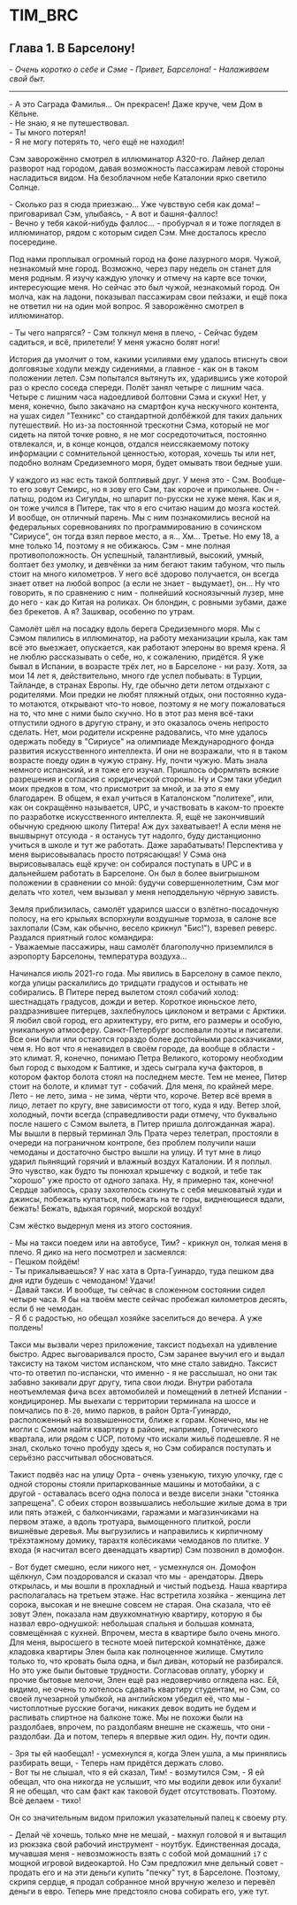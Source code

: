 # TIM_BRC

## Глава 1. В Барселону!
*\- Очень коротко о себе и Сэме \- Привет, Барселона! \- Налаживаем свой быт.*

---

\- А это Саграда Фамилья… Он прекрасен! Даже круче, чем Дом в Кёльне.  
\- Не знаю, я не путешествовал.  
\- Ты много потерял!  
\- Я не могу потерять то, чего ещё не находил!

Сэм заворожённо смотрел в иллюминатор A320-го. Лайнер делал разворот над городом, давая возможность пассажирам левой стороны насладиться видом. На безоблачном небе Каталонии ярко светило Солнце. 

\- Сколько раз я сюда приезжаю... Уже чувствую себя как дома! – приговаривал Сэм, улыбаясь, - А вот и башня-фаллос!  
\- Вечно у тебя какой-нибудь фаллос... - пробурчал я и тоже поглядел в иллюминатор, рядом с которым сидел Сэм. Мне досталось кресло посередине.

Под нами проплывал огромный город на фоне лазурного моря. Чужой, незнакомый мне город. Возможно, через пару недель он станет для меня родным. Я изучу каждую улочку и отмечу на карте все точки, интересующие меня. Но сейчас это был чужой, незнакомый город. Он молча, как на ладони, показывал пассажирам свои пейзажи, и ещё пока не ответил ни на один мой вопрос. Я заворожённо смотрел в иллюминатор.

\- Ты чего напрягся? - Сэм толкнул меня в плечо, - Сейчас будем садиться, и всё, прилетели! У меня ужасно болят ноги!

История да умолчит о том, какими усилиями ему удалось втиснуть свои долговязые ходули между сидениями, а главное - как он в таком положении летел. Сэм попытался вытянуть их, ударившись уже которой раз о кресло соседа спереди. Полёт занял четыре с лишним часа. Четыре с лишним часа надоедливой болтовни Сэма и скуки! Нет, у меня, конечно, было закачано на смартфон куча нескучного контента, на ушах сидел "Техникс" со стандартной долбёжкой для таких
дальних путешествий. Но из-за постоянной трескотни Сэма, который не мог сидеть на пятой точке ровно, я не мог сосредоточиться, постоянно отвлекался, и, в
конце концов, отдался неиссякаемому потоку информации с сомнительной ценностью, которая, хочешь ты или нет, подобно волнам Средиземного моря, будет омывать твои бедные уши.

У каждого из нас есть такой болтливый друг. У меня это - Сэм. Вообще-то его зовут Семирс, но я зову его Сэм, так короче и прикольнее. Он - латыш, родом из Сигулды, но шпарит по-русски не хуже меня. Как и я, он тоже учился в Питере, так что я его считаю нашим до мозга костей. И вообще, он отличный парень. Мы с ним познакомились весной на федеральных соревнованиях по программированию в сочинском "Сириусе", он тогда взял первое место, а я... Хм... Третье. Но ему 18, а мне только 14, поэтому я не обижаюсь. Сэм - мне полная противоположность. Он успешный, талантливый, высокий, умный, болтает без умолку, и девчёнки за ним бегают таким табуном, что пыль стоит на много километров. У него всё здорово получается, он всегда знает ответ на любой вопрос (а если не знает - выдумает), он... Ну что говорить, я по сравнению с ним - полнейший косноязычный лузер, мне до него - как до Китая на роликах. Он блондин, с ровными зубами, даже без брекетов. А я? Зашквар, особенно по утрам.

Самолёт шёл на посадку вдоль берега Средиземного моря. Мы с Сэмом пялились в иллюминатор, на работу механизации крыла, как там всё это выезжает, опускается, как работают элероны во время крена. Я не люблю рассказывать о себе, но, к сожалению, придётся. Я уже бывал в Испании, в возрасте трёх лет, но в Барселоне - ни разу. Хотя, за мои 14 лет я, действительно, много где успел побывать: в Турции, Тайланде, в странах Европы. Ну, где обычно дети летом отдыхают с родителями. Мои предки не любят пляжный отдых, они постоянно куда-то мотаются, открывают что-то новое, поэтому я не могу пожаловаться на то, что мне с ними было скучно. Но в этот раз меня всё-таки отпустили одного в другую страну, и это оказалось очень непросто сделать. Нет, мои родители искренне радовались, что мне удалось одержать победу в "Сириусе" на олимпиаде Международного фонда развития искусственного интеллекта. И они не возражали, что я в таком возрасте поеду один в чужую страну. Ну, почти чужую. Мать знала немного испанский, и я тоже его изучал. Пришлось оформлять всякие разрешения и согласия с юридической стороны. Ну и Сэм таки убедил моих предков в том, что присмотрит за мной, и за это я ему благодарен. В общем, я ехал учиться в Каталонском "политехе", или, как он сокращённо называется, UPC, и участвовать в каком-то проекте по разработке искусственного интеллекта. Я, ещё не закончивший обычную среднюю школу Питера! Аж дух захватывает! А если меня не вышвырнут отсуюда - я останусь тут надолго, буду дистанционно учиться в школе и тут же работать. Даже зарабатывать! Перспектива у меня вырисовывалась просто потрясающая! У Сэма она вырисовывалась ещё круче: он собирался поступать в UPC и в дальнейшем работать в Барселоне. Он был в более выигрышном положении в сравнении со мной: будучи совершеннолетним, Сэм мог делать что хотел, чем вызывал у меня неподдельную чёрную зависть.

Земля приблизилась, самолёт ударился шасси о взлётно-посадочную полосу, на его крыльях вспорхнули воздушные тормоза, в салоне все захлопали (Сэм, как обычно, весело крикнул "Бис!"), взревел реверс. Раздался приятный голос командира:  
\- Уважаемые пассажиры, наш самолёт благополучно приземлился в аэропорту Барселоны, температура воздуха...

Начинался июль 2021-го года. Мы явились в Барселону в самое пекло, когда улицы раскалились до тридцати градусов и остывать не собирались. В Питере перед вылетом стоял собачий холод: шестнадцать градусов, дожди и ветер. Короткое июньское лето, раздразнившее питерцев, захлебнулось циклоном и ветрами с Арктики. Я любил свой город, его архитектуру, его ритм, его размеры и особую, уникальную атмосферу. Санкт-Петербург воспевали поэты и писатели. Все они были или остаются гораздо более достойными рассказчиками, чем я. Но вот что я ненавидел в своём городе, да вообще в области - это климат. Я, конечно, понимаю Петра Великого, которому необходим был город с выходом к Балтике, и здесь сыграла куча факторов, в котором фактор болота стоял на последнем месте. Тем не менее, Питер стоит на болоте, и климат тут - собачий. Для меня, по крайней мере. Лето - не лето, зима - не зима, чёрти что, короче. Ветер всё время в лицо, летает по кругу, вне зависимости от того, куда я иду. Ветер злой, холодный, почти всегда (справедливости ради отмечу, что буквально после нашего с Сэмом вылета, в Питер пришла долгожданная жара). Мы вышли в первый терминал Эль Прата через телетрап, простояли в очереди на пограничном контроле, без проблем получили наши чемоданы и достаточно быстро вышли на улицу. И тут мне в лицо ударил пьянящий горячий и влажный воздух Каталонии. И я поплыл. Это чувство, как будто ты понюхал крышечку с водкой, и тебе так "хорошо" уже просто от одного запаха. Ну, я примерно так, конечно! Сердце забилось, сразу захотелось скинуть с себя мешковатый худи и джинсы, побежать купаться, побежать на те горы, виднеющиеся вдали, бежать! Бежать, вдыхая горячий, морской воздух!

<!-- Историческая справка: в Петербурге июль 2021 года был довольно жаркий, и жара стояла достаточно долго. Тем не менее, мне пришлось немного "охладить" погоду в Питере,
чтобы сыграть на контрасте с погодой в Барселоне. -->

Сэм жёстко выдернул меня из этого состояния.

\- Мы на такси поедем или на автобусе, Тим? - крикнул он, толкая меня в плечо. Я дико на него посмотрел и засмеялся:  
\- Пешком пойдём!  
\- Ты прикалываешься? У нас хата в Орта-Гуинардо, туда пешком два дня идти будешь с чемоданом! Удачи!  
\- Давай такси. И вообще, ты сейчас в сложенном состоянии сидел четыре часа. Я бы на твоём месте сейчас пробежал километров десять, если б не чемодан.  
\- Я б с радостью, но обещал хозяйке заселиться до вечера. А уже полдень!

Такси мы вызвали через приложение, таксист подъехал на удивление быстро. Адрес выговаривался просто, Сэм заранее выучил его и выдал таксисту на таком чистом испанском, что мне стало завидно. Таксист что-то ответил по-испански, что именно - я не расслышал, но они так забавно закивали друг другу, типа свои люди. Внутри работала неотъемлемая фича всех автомобилей и помещений в летней Испании - кондициронер. Мы выехали с территории терминала на шоссе и помчались по `B-20`, мимо парков, в район Орта-Гуинардо, расположенный на возвышенности, ближе к горам. Конечно, мы не могли с Сэмом найти квартиру в районе, например, Готического квартала, или рядом с UCP, потому что искали жильё подешевле. Я не знал, сколько точно пробуду здесь я, но Сэм собирался поступать и серьёзно рассчитывал обосноваться.

Такист подвёз нас на улицу Орта - очень узенькую, тихую улочку, где с одной стороны стояли припаркованные машины и мотобайки, а с другой - оставалась всего одна полоса и везде висели знаки "стоянка запрещена". С обеих сторон возвышались небольшие жилые дома в три или пять этажей, с балкончиками, гаражами и магазинчиками на первом этаже, а вдоль тротуара, вымощенного плиткой, росли вишнёвые деревья. Мы выгрузились и направились к кирпичному трёхэтажному домику, тарахтя колёсиками чемоданов по плитке. У входа (я насчитал всего двенадцать квартир) Сэм позвонил в домофон.

\- Вот будет смешно, если никого нет, - усмехнулся он. Домофон щёлкнул, Сэм поздоровался и сказал что мы - арендаторы. Дверь открылась, и мы вошли в прохладный и чистый подъезд. Наша квартира располагалась на третьем этаже. Нас встретила хозяйка - женщина лет сорока, высокая и не внешне совсем не старая. Она сказала, что её зовут Элен, показала нам двухкомнатную квартиру, которую я бы назвал евро-однушкой: небольшая спальня и большая комната, совмещённая с кухней. Впрочем, места в квартире было очень много. Для меня, выросшего в тесноте моей питерской комнатёнке, даже кладовка квартиры Элен была как полноценное жилище. Смутило только то, что кровать была одна, и был диван, который не разбирался. Но это уже были бытовые трудности. Согласовав оплату, уборку и прочие бытовые мелочи, Элен ещё раз недоверчиво оглядела нас. Ей, видимо, не очень то хотелось сдавать квартиру студентам, но Сэм, со своей лучезарной улыбкой, на английском убедил её, что мы - чистоплотные русские богачи, никаких девок водить не будем и распивать спиртное на балконе тоже. Мы не похожи были на раздолбаев, впрочем, по раздолбаям внешне не скажешь, что они - раздолбаи. Да и потом, теперь я впервые жил один. Ну, почти один.

\- Зря ты ей наобещал! - усмехнулся я, когда Элен ушла, а мы принялись разбирать вещи, - Теперь нам придётся держать слово.  
\- Вот ты не слышал, что я ей сказал, Тим! - возмутился Сэм, - Я ей обещал, что она никогда не услышит, что мы водили девок или бухали! Я не обещал, что сам факт как таковой будет отсутствовать. Поэтому. Всё делаем - тихо!

Он со значительным видом приложил указательный палец к своему рту.

\- Делай чё хочешь, только мне не мешай, - махнул головой я и вытащил из рюкзака свой рабочий инструмент - ноутбук. Единственная досада, мучавшая меня - невозможность взять с собой мой домашний `i7` с мощной игровой видеокартой. Но Сэм предложил мне дельный совет - продать его и на эти деньги купить "печку" тут, в Барселоне. Поэтому, скрипя сердце, я продал собранное мной вручную железо и перевёл деньги в евро. Теперь мне предстояло снова собирать его, уже тут.

<!-- 
Улица Орта (Carrer d'Horta).
-->

<!-- 
Маршрут на велосипеде от дома до UPC
https://www.google.com/maps/dir/41.433317,2.1558542/UPC+Campus+Nord,+Carrer+de+Jordi+Girona,+1,+08034+Barcelona,+%D0%98%D1%81%D0%BF%D0%B0%D0%BD%D0%B8%D1%8F/@41.4102065,2.128995,14z/am=t/data=!3m1!5s0x12a498511809c6d9:0x43e015cbddd6d0c4!4m9!4m8!1m0!1m5!1m1!1s0x12a4992d375a8d5b:0x40e2c879c19d6c87!2m2!1d2.112524!2d41.3879622!3e1?entry=ttu
-->
